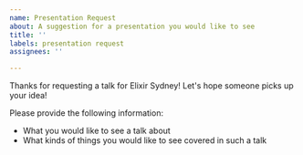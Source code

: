 ```yaml
---
name: Presentation Request
about: A suggestion for a presentation you would like to see
title: ''
labels: presentation request
assignees: ''

---
```


Thanks for requesting a talk for Elixir Sydney! Let's hope someone picks up your idea!

Please provide the following information:

- What you would like to see a talk about
- What kinds of things you would like to see covered in such a talk
